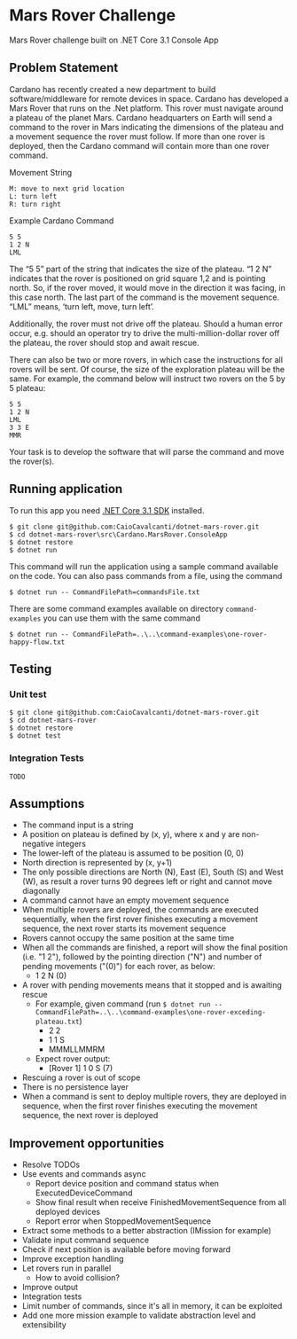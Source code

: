 # Mars Rover Challenge
Mars Rover challenge built on .NET Core 3.1 Console App

## Problem Statement
Cardano has recently created a new department to build software/middleware for remote devices in space. Cardano has developed a Mars Rover that runs on the .Net platform. This rover must navigate around a plateau of the planet Mars. Cardano headquarters on Earth will send a command to the rover in Mars indicating the dimensions of the plateau and a movement sequence the rover must follow. If more than one rover is deployed, then the Cardano command will contain more than one rover command.

Movement String 
```
M: move to next grid location
L: turn left
R: turn right 
```

Example Cardano Command
```
5 5
1 2 N
LML
```

The “5 5” part of the string that indicates the size of the plateau.  “1 2 N” indicates that the rover is positioned on grid square 1,2 and is pointing north.  So, if the rover moved, it would move in the direction it was facing, in this case north.  The last part of the command is the movement sequence.  “LML” means, ‘turn left, move, turn left’.

Additionally, the rover must not drive off the plateau. Should a human error occur, e.g. should an operator try to drive the multi-million-dollar rover off the plateau, the rover should stop and await rescue.  

There can also be two or more rovers, in which case the instructions for all rovers will be sent.  Of course, the size of the exploration plateau will be the same.  For example, the command below will instruct two rovers on the 5 by 5 plateau:
```
5 5
1 2 N
LML
3 3 E
MMR
```

Your task is to develop the software that will parse the command and move the rover(s).

## Running application
To run this app you need [.NET Core 3.1 SDK](https://dotnet.microsoft.com/download/dotnet-core/3.1) installed.


```
$ git clone git@github.com:CaioCavalcanti/dotnet-mars-rover.git
$ cd dotnet-mars-rover\src\Cardano.MarsRover.ConsoleApp
$ dotnet restore
$ dotnet run
```

This command will run the application using a sample command available on the code. You can also pass commands from a file, using the command
```
$ dotnet run -- CommandFilePath=commandsFile.txt
```

There are some command examples available on directory `command-examples` you can use them with the same command
```
$ dotnet run -- CommandFilePath=..\..\command-examples\one-rover-happy-flow.txt
```

## Testing
### Unit test
```
$ git clone git@github.com:CaioCavalcanti/dotnet-mars-rover.git
$ cd dotnet-mars-rover
$ dotnet restore
$ dotnet test
```

### Integration Tests
`TODO`

## Assumptions
- The command input is a string
- A position on plateau is defined by (x, y), where x and y are non-negative integers
- The lower-left of the plateau is assumed to be position (0, 0)
- North direction is represented by (x, y+1)
- The only possible directions are North (N), East (E), South (S) and West (W), as result a rover turns 90 degrees left or right and cannot move diagonally
- A command cannot have an empty movement sequence
- When multiple rovers are deployed, the commands are executed sequentially, when the first rover finishes executing a movement sequence, the next rover starts its movement sequence
- Rovers cannot occupy the same position at the same time
- When all the commands are finished, a report will show the final position (i.e. "1 2"), followed by the pointing direction ("N") and number of pending movements ("(0)") for each rover, as below:
    - 1 2 N (0)
- A rover with pending movements means that it stopped and is awaiting rescue
    - For example, given command (run `$ dotnet run -- CommandFilePath=..\..\command-examples\one-rover-exceding-plateau.txt`)
        - 2 2
        - 1 1 S
        - MMMLLMMRM
    - Expect rover output:
        - [Rover 1] 1 0 S (7)
- Rescuing a rover is out of scope
- There is no persistence layer
- When a command is sent to deploy multiple rovers, they are deployed in sequence, when the first rover finishes executing the movement sequence, the next rover is deployed

## Improvement opportunities
- Resolve TODOs
- Use events and commands async 
    - Report device position and command status when ExecutedDeviceCommand
    - Show final result when receive FinishedMovementSequence from all deployed devices
    - Report error when StoppedMovementSequence
- Extract some methods to a better abstraction (IMission for example)
- Validate input command sequence
- Check if next position is available before moving forward
- Improve exception handling
- Let rovers run in parallel
    - How to avoid collision?
- Improve output
- Integration tests
- Limit number of commands, since it's all in memory, it can be exploited
- Add one more mission example to validate abstraction level and extensibility 
